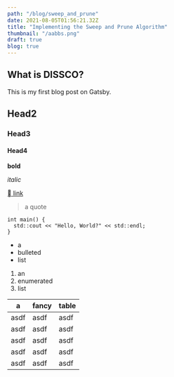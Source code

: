```yaml
---
path: "/blog/sweep_and_prune"
date: 2021-08-05T01:56:21.32Z
title: "Implementing the Sweep and Prune Algorithm"
thumbnail: "/aabbs.png"
draft: true
blog: true
---
```


## What is DISSCO?






This is my first blog post on Gatsby. 

## Head2
### Head3
#### Head4

__bold__

_italic_

[ link](https://www.apple.com)

> a quote

    int main() {
      std::cout << "Hello, World?" << std::endl;
    }

- a
- bulleted
- list

1. an
2. enumerated
3. list

| a | fancy | table |
|---|---|---|
| asdf | asdf | asdf |
| asdf | asdf | asdf |
| asdf | asdf | asdf |
| asdf | asdf | asdf |
| asdf | asdf | asdf |